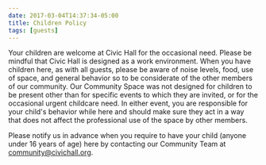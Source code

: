 ```yaml
---
date: 2017-03-04T14:37:34-05:00
title: Children Policy
tags: [guests]
---
```

Your children are welcome at Civic Hall for the occasional need. Please be mindful that Civic Hall is designed as a work environment. When you have children here, as with all guests, please be aware of noise levels, food, use of space, and general behavior so to be considerate of the other members of our community. Our Community Space was not designed for children to be present other than for specific events to which they are invited, or for the occasional urgent childcare need. In either event, you are responsible for your child's behavior while here and should make sure they act in a way that does not affect the professional use of the space by other members.


Please notify us in advance when you require to have your child (anyone under 16 years of age) here by contacting our Community Team at <community@civichall.org>.
